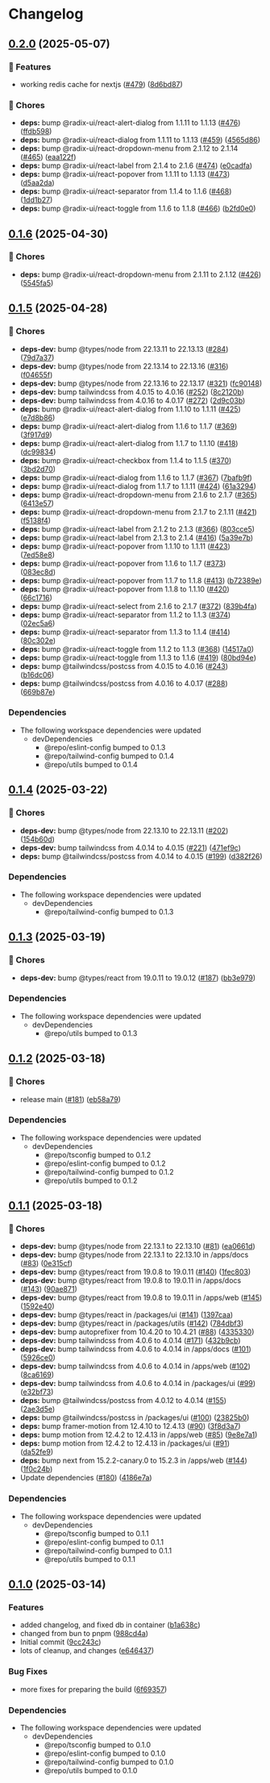 # Changelog

## [0.2.0](https://github.com/CaptainPowerTurtle/teck-website-monorepo/compare/ui@v0.1.6...ui@v0.2.0) (2025-05-07)


### 🚀 Features

* working redis cache for nextjs ([#479](https://github.com/CaptainPowerTurtle/teck-website-monorepo/issues/479)) ([8d6bd87](https://github.com/CaptainPowerTurtle/teck-website-monorepo/commit/8d6bd87dc58a0de47a7a4d963511fef222abd693))


### 🧹 Chores

* **deps:** bump @radix-ui/react-alert-dialog from 1.1.11 to 1.1.13 ([#476](https://github.com/CaptainPowerTurtle/teck-website-monorepo/issues/476)) ([ffdb598](https://github.com/CaptainPowerTurtle/teck-website-monorepo/commit/ffdb5987814a7260c938c03a9eb86258c7ba035a))
* **deps:** bump @radix-ui/react-dialog from 1.1.11 to 1.1.13 ([#459](https://github.com/CaptainPowerTurtle/teck-website-monorepo/issues/459)) ([4565d86](https://github.com/CaptainPowerTurtle/teck-website-monorepo/commit/4565d8629c3389d09cba0d0a703b86f03dd53ca6))
* **deps:** bump @radix-ui/react-dropdown-menu from 2.1.12 to 2.1.14 ([#465](https://github.com/CaptainPowerTurtle/teck-website-monorepo/issues/465)) ([eaa122f](https://github.com/CaptainPowerTurtle/teck-website-monorepo/commit/eaa122f40b0c3e9e9659413f9279c1e1aa3dc85d))
* **deps:** bump @radix-ui/react-label from 2.1.4 to 2.1.6 ([#474](https://github.com/CaptainPowerTurtle/teck-website-monorepo/issues/474)) ([e0cadfa](https://github.com/CaptainPowerTurtle/teck-website-monorepo/commit/e0cadfa303cc4fe63663c6901d1a116609a7f3e5))
* **deps:** bump @radix-ui/react-popover from 1.1.11 to 1.1.13 ([#473](https://github.com/CaptainPowerTurtle/teck-website-monorepo/issues/473)) ([d5aa2da](https://github.com/CaptainPowerTurtle/teck-website-monorepo/commit/d5aa2da0ebdacbd0a694ea0ec7f6a5426714540a))
* **deps:** bump @radix-ui/react-separator from 1.1.4 to 1.1.6 ([#468](https://github.com/CaptainPowerTurtle/teck-website-monorepo/issues/468)) ([1dd1b27](https://github.com/CaptainPowerTurtle/teck-website-monorepo/commit/1dd1b277d551148da42ec862ca9730f900d751c9))
* **deps:** bump @radix-ui/react-toggle from 1.1.6 to 1.1.8 ([#466](https://github.com/CaptainPowerTurtle/teck-website-monorepo/issues/466)) ([b2fd0e0](https://github.com/CaptainPowerTurtle/teck-website-monorepo/commit/b2fd0e0903b466c47ae0da9f1bf281c430615e93))

## [0.1.6](https://github.com/CaptainPowerTurtle/teck-website-monorepo/compare/ui@v0.1.5...ui@v0.1.6) (2025-04-30)


### 🧹 Chores

* **deps:** bump @radix-ui/react-dropdown-menu from 2.1.11 to 2.1.12 ([#426](https://github.com/CaptainPowerTurtle/teck-website-monorepo/issues/426)) ([5545fa5](https://github.com/CaptainPowerTurtle/teck-website-monorepo/commit/5545fa5be0defa6f0885d43fa430d9b38575ee0d))

## [0.1.5](https://github.com/CaptainPowerTurtle/teck-website-monorepo/compare/ui@v0.1.4...ui@v0.1.5) (2025-04-28)


### 🧹 Chores

* **deps-dev:** bump @types/node from 22.13.11 to 22.13.13 ([#284](https://github.com/CaptainPowerTurtle/teck-website-monorepo/issues/284)) ([79d7a37](https://github.com/CaptainPowerTurtle/teck-website-monorepo/commit/79d7a379667c16515b2312b80bd01d7ff0550702))
* **deps-dev:** bump @types/node from 22.13.14 to 22.13.16 ([#316](https://github.com/CaptainPowerTurtle/teck-website-monorepo/issues/316)) ([f04655f](https://github.com/CaptainPowerTurtle/teck-website-monorepo/commit/f04655f9bf4889513c385be52a837ac290847a77))
* **deps-dev:** bump @types/node from 22.13.16 to 22.13.17 ([#321](https://github.com/CaptainPowerTurtle/teck-website-monorepo/issues/321)) ([fc90148](https://github.com/CaptainPowerTurtle/teck-website-monorepo/commit/fc901483068f807f6b9e7c94f6c1afbd3ca7dd14))
* **deps-dev:** bump tailwindcss from 4.0.15 to 4.0.16 ([#252](https://github.com/CaptainPowerTurtle/teck-website-monorepo/issues/252)) ([8c2120b](https://github.com/CaptainPowerTurtle/teck-website-monorepo/commit/8c2120bf4a7ac137586a589a1d24af4073925276))
* **deps-dev:** bump tailwindcss from 4.0.16 to 4.0.17 ([#272](https://github.com/CaptainPowerTurtle/teck-website-monorepo/issues/272)) ([2d9c03b](https://github.com/CaptainPowerTurtle/teck-website-monorepo/commit/2d9c03b67c8ea5430c1723514812bf4c71916c8b))
* **deps:** bump @radix-ui/react-alert-dialog from 1.1.10 to 1.1.11 ([#425](https://github.com/CaptainPowerTurtle/teck-website-monorepo/issues/425)) ([e7d8b86](https://github.com/CaptainPowerTurtle/teck-website-monorepo/commit/e7d8b8632583ae7c30eaa2df602206c78442dc61))
* **deps:** bump @radix-ui/react-alert-dialog from 1.1.6 to 1.1.7 ([#369](https://github.com/CaptainPowerTurtle/teck-website-monorepo/issues/369)) ([3f917d9](https://github.com/CaptainPowerTurtle/teck-website-monorepo/commit/3f917d96110d246d0370d8e107d399a9d3f54453))
* **deps:** bump @radix-ui/react-alert-dialog from 1.1.7 to 1.1.10 ([#418](https://github.com/CaptainPowerTurtle/teck-website-monorepo/issues/418)) ([dc99834](https://github.com/CaptainPowerTurtle/teck-website-monorepo/commit/dc998344a9fe4df80825fd1298d302bb987da255))
* **deps:** bump @radix-ui/react-checkbox from 1.1.4 to 1.1.5 ([#370](https://github.com/CaptainPowerTurtle/teck-website-monorepo/issues/370)) ([3bd2d70](https://github.com/CaptainPowerTurtle/teck-website-monorepo/commit/3bd2d70f5200beb7f9b3977f69742a821e1cf9b1))
* **deps:** bump @radix-ui/react-dialog from 1.1.6 to 1.1.7 ([#367](https://github.com/CaptainPowerTurtle/teck-website-monorepo/issues/367)) ([7bafb9f](https://github.com/CaptainPowerTurtle/teck-website-monorepo/commit/7bafb9fd3f2ecc645c9e73c60ea5725bd2c91e2b))
* **deps:** bump @radix-ui/react-dialog from 1.1.7 to 1.1.11 ([#424](https://github.com/CaptainPowerTurtle/teck-website-monorepo/issues/424)) ([61a3294](https://github.com/CaptainPowerTurtle/teck-website-monorepo/commit/61a32946992289b54b2609f6e10825a2b0a9dd5c))
* **deps:** bump @radix-ui/react-dropdown-menu from 2.1.6 to 2.1.7 ([#365](https://github.com/CaptainPowerTurtle/teck-website-monorepo/issues/365)) ([6413e57](https://github.com/CaptainPowerTurtle/teck-website-monorepo/commit/6413e57a043b63e0433b5d5ef6d6ca19dd536229))
* **deps:** bump @radix-ui/react-dropdown-menu from 2.1.7 to 2.1.11 ([#421](https://github.com/CaptainPowerTurtle/teck-website-monorepo/issues/421)) ([f5138f4](https://github.com/CaptainPowerTurtle/teck-website-monorepo/commit/f5138f4bfb46611b0ae5b74fd1786b395a60c734))
* **deps:** bump @radix-ui/react-label from 2.1.2 to 2.1.3 ([#366](https://github.com/CaptainPowerTurtle/teck-website-monorepo/issues/366)) ([803cce5](https://github.com/CaptainPowerTurtle/teck-website-monorepo/commit/803cce57452f6610c2a2ca2ef519acf4e15d8a70))
* **deps:** bump @radix-ui/react-label from 2.1.3 to 2.1.4 ([#416](https://github.com/CaptainPowerTurtle/teck-website-monorepo/issues/416)) ([5a39e7b](https://github.com/CaptainPowerTurtle/teck-website-monorepo/commit/5a39e7bedcc7c3be9ca611ab598ee980d0d38f36))
* **deps:** bump @radix-ui/react-popover from 1.1.10 to 1.1.11 ([#423](https://github.com/CaptainPowerTurtle/teck-website-monorepo/issues/423)) ([7ed58e8](https://github.com/CaptainPowerTurtle/teck-website-monorepo/commit/7ed58e83c650ae5ccb65815bc21fd241d34b7599))
* **deps:** bump @radix-ui/react-popover from 1.1.6 to 1.1.7 ([#373](https://github.com/CaptainPowerTurtle/teck-website-monorepo/issues/373)) ([083ec8d](https://github.com/CaptainPowerTurtle/teck-website-monorepo/commit/083ec8d41cd3376b74d23e8f37e5ba18ef74aba2))
* **deps:** bump @radix-ui/react-popover from 1.1.7 to 1.1.8 ([#413](https://github.com/CaptainPowerTurtle/teck-website-monorepo/issues/413)) ([b72389e](https://github.com/CaptainPowerTurtle/teck-website-monorepo/commit/b72389e01ee367cdbfc29be71630a6466a81243b))
* **deps:** bump @radix-ui/react-popover from 1.1.8 to 1.1.10 ([#420](https://github.com/CaptainPowerTurtle/teck-website-monorepo/issues/420)) ([66c1716](https://github.com/CaptainPowerTurtle/teck-website-monorepo/commit/66c1716380d33aa8c940d97bcafa906c7ffc667d))
* **deps:** bump @radix-ui/react-select from 2.1.6 to 2.1.7 ([#372](https://github.com/CaptainPowerTurtle/teck-website-monorepo/issues/372)) ([839b4fa](https://github.com/CaptainPowerTurtle/teck-website-monorepo/commit/839b4fa19632dc3ba2f9826b1f8c9f70e31d5a98))
* **deps:** bump @radix-ui/react-separator from 1.1.2 to 1.1.3 ([#374](https://github.com/CaptainPowerTurtle/teck-website-monorepo/issues/374)) ([02ec5a6](https://github.com/CaptainPowerTurtle/teck-website-monorepo/commit/02ec5a6df1e389adbfef5323ee4947ce81d63adc))
* **deps:** bump @radix-ui/react-separator from 1.1.3 to 1.1.4 ([#414](https://github.com/CaptainPowerTurtle/teck-website-monorepo/issues/414)) ([80c302e](https://github.com/CaptainPowerTurtle/teck-website-monorepo/commit/80c302e9beac990b98b0fbbcd723cd8e3ea1afb8))
* **deps:** bump @radix-ui/react-toggle from 1.1.2 to 1.1.3 ([#368](https://github.com/CaptainPowerTurtle/teck-website-monorepo/issues/368)) ([14517a0](https://github.com/CaptainPowerTurtle/teck-website-monorepo/commit/14517a05bf49329ead78cc6f4e62787c2a213690))
* **deps:** bump @radix-ui/react-toggle from 1.1.3 to 1.1.6 ([#419](https://github.com/CaptainPowerTurtle/teck-website-monorepo/issues/419)) ([80bd94e](https://github.com/CaptainPowerTurtle/teck-website-monorepo/commit/80bd94e6f146e6ec93483b93700528cb3ad21ea7))
* **deps:** bump @tailwindcss/postcss from 4.0.15 to 4.0.16 ([#243](https://github.com/CaptainPowerTurtle/teck-website-monorepo/issues/243)) ([b16dc06](https://github.com/CaptainPowerTurtle/teck-website-monorepo/commit/b16dc0679a0f943dbe3acf34694e84e8da53478b))
* **deps:** bump @tailwindcss/postcss from 4.0.16 to 4.0.17 ([#288](https://github.com/CaptainPowerTurtle/teck-website-monorepo/issues/288)) ([669b87e](https://github.com/CaptainPowerTurtle/teck-website-monorepo/commit/669b87ef9e481dbb69a255f8cb7d56d957dc15c9))


### Dependencies

* The following workspace dependencies were updated
  * devDependencies
    * @repo/eslint-config bumped to 0.1.3
    * @repo/tailwind-config bumped to 0.1.4
    * @repo/utils bumped to 0.1.4

## [0.1.4](https://github.com/CaptainPowerTurtle/teck-website-monorepo/compare/ui@v0.1.3...ui@v0.1.4) (2025-03-22)


### 🧹 Chores

* **deps-dev:** bump @types/node from 22.13.10 to 22.13.11 ([#202](https://github.com/CaptainPowerTurtle/teck-website-monorepo/issues/202)) ([154b60d](https://github.com/CaptainPowerTurtle/teck-website-monorepo/commit/154b60d6718c5ebfece61b56aa9718f9a94f29c0))
* **deps-dev:** bump tailwindcss from 4.0.14 to 4.0.15 ([#221](https://github.com/CaptainPowerTurtle/teck-website-monorepo/issues/221)) ([471ef9c](https://github.com/CaptainPowerTurtle/teck-website-monorepo/commit/471ef9cb71ea1c7a43b0a275611c3a65e69b4772))
* **deps:** bump @tailwindcss/postcss from 4.0.14 to 4.0.15 ([#199](https://github.com/CaptainPowerTurtle/teck-website-monorepo/issues/199)) ([d382f26](https://github.com/CaptainPowerTurtle/teck-website-monorepo/commit/d382f265a2abb1bcc74ce976e91cda2f14a879b7))


### Dependencies

* The following workspace dependencies were updated
  * devDependencies
    * @repo/tailwind-config bumped to 0.1.3

## [0.1.3](https://github.com/CaptainPowerTurtle/teck-website-monorepo/compare/ui@v0.1.2...ui@v0.1.3) (2025-03-19)


### 🧹 Chores

* **deps-dev:** bump @types/react from 19.0.11 to 19.0.12 ([#187](https://github.com/CaptainPowerTurtle/teck-website-monorepo/issues/187)) ([bb3e979](https://github.com/CaptainPowerTurtle/teck-website-monorepo/commit/bb3e979746649db5e42a7f0c79cde18c1abeca14))


### Dependencies

* The following workspace dependencies were updated
  * devDependencies
    * @repo/utils bumped to 0.1.3

## [0.1.2](https://github.com/CaptainPowerTurtle/teck-website-monorepo/compare/ui@v0.1.1...ui@v0.1.2) (2025-03-18)


### 🧹 Chores

* release main ([#181](https://github.com/CaptainPowerTurtle/teck-website-monorepo/issues/181)) ([eb58a79](https://github.com/CaptainPowerTurtle/teck-website-monorepo/commit/eb58a791eca03577168c84a55ce853ccf3ed8600))


### Dependencies

* The following workspace dependencies were updated
  * devDependencies
    * @repo/tsconfig bumped to 0.1.2
    * @repo/eslint-config bumped to 0.1.2
    * @repo/tailwind-config bumped to 0.1.2
    * @repo/utils bumped to 0.1.2

## [0.1.1](https://github.com/CaptainPowerTurtle/teck-website-monorepo/compare/ui@v0.1.0...ui@v0.1.1) (2025-03-18)


### 🧹 Chores

* **deps-dev:** bump @types/node from 22.13.1 to 22.13.10 ([#81](https://github.com/CaptainPowerTurtle/teck-website-monorepo/issues/81)) ([ea0661d](https://github.com/CaptainPowerTurtle/teck-website-monorepo/commit/ea0661dc213b6e3fa44f2824b80e917d8ffc1033))
* **deps-dev:** bump @types/node from 22.13.1 to 22.13.10 in /apps/docs ([#83](https://github.com/CaptainPowerTurtle/teck-website-monorepo/issues/83)) ([0e315cf](https://github.com/CaptainPowerTurtle/teck-website-monorepo/commit/0e315cf30cc3e0f8e5ab9cb839f0c5e2935dd287))
* **deps-dev:** bump @types/react from 19.0.8 to 19.0.11 ([#140](https://github.com/CaptainPowerTurtle/teck-website-monorepo/issues/140)) ([1fec803](https://github.com/CaptainPowerTurtle/teck-website-monorepo/commit/1fec803674ed22e25351c0a33dbd4c475db1f135))
* **deps-dev:** bump @types/react from 19.0.8 to 19.0.11 in /apps/docs ([#143](https://github.com/CaptainPowerTurtle/teck-website-monorepo/issues/143)) ([90ae871](https://github.com/CaptainPowerTurtle/teck-website-monorepo/commit/90ae87160c970af9bf97901fd72c649a7caa78e4))
* **deps-dev:** bump @types/react from 19.0.8 to 19.0.11 in /apps/web ([#145](https://github.com/CaptainPowerTurtle/teck-website-monorepo/issues/145)) ([1592e40](https://github.com/CaptainPowerTurtle/teck-website-monorepo/commit/1592e40ce7f249da444c7398ada849f0fa6a7804))
* **deps-dev:** bump @types/react in /packages/ui ([#141](https://github.com/CaptainPowerTurtle/teck-website-monorepo/issues/141)) ([1397caa](https://github.com/CaptainPowerTurtle/teck-website-monorepo/commit/1397caa0c60ff31493f15e6a78e201090f941582))
* **deps-dev:** bump @types/react in /packages/utils ([#142](https://github.com/CaptainPowerTurtle/teck-website-monorepo/issues/142)) ([784dbf3](https://github.com/CaptainPowerTurtle/teck-website-monorepo/commit/784dbf3f8b694657ee5d34d20fbaffaf65dadbd9))
* **deps-dev:** bump autoprefixer from 10.4.20 to 10.4.21 ([#88](https://github.com/CaptainPowerTurtle/teck-website-monorepo/issues/88)) ([4335330](https://github.com/CaptainPowerTurtle/teck-website-monorepo/commit/43353304f38cde4d016f871ad2692c82e2cd56fc))
* **deps-dev:** bump tailwindcss from 4.0.6 to 4.0.14 ([#171](https://github.com/CaptainPowerTurtle/teck-website-monorepo/issues/171)) ([432b9cb](https://github.com/CaptainPowerTurtle/teck-website-monorepo/commit/432b9cb028d115e9e46f5b2e2ecaf16467455de5))
* **deps-dev:** bump tailwindcss from 4.0.6 to 4.0.14 in /apps/docs ([#101](https://github.com/CaptainPowerTurtle/teck-website-monorepo/issues/101)) ([5926ce0](https://github.com/CaptainPowerTurtle/teck-website-monorepo/commit/5926ce021b3fb66a252a8c7f5b8274134329ea41))
* **deps-dev:** bump tailwindcss from 4.0.6 to 4.0.14 in /apps/web ([#102](https://github.com/CaptainPowerTurtle/teck-website-monorepo/issues/102)) ([8ca6169](https://github.com/CaptainPowerTurtle/teck-website-monorepo/commit/8ca6169db42c6e084af327f1a5da602c20319b5c))
* **deps-dev:** bump tailwindcss from 4.0.6 to 4.0.14 in /packages/ui ([#99](https://github.com/CaptainPowerTurtle/teck-website-monorepo/issues/99)) ([e32bf73](https://github.com/CaptainPowerTurtle/teck-website-monorepo/commit/e32bf7321189e4c34ce33e45252c8bf29bdac068))
* **deps:** bump @tailwindcss/postcss from 4.0.12 to 4.0.14 ([#155](https://github.com/CaptainPowerTurtle/teck-website-monorepo/issues/155)) ([2ae3d5e](https://github.com/CaptainPowerTurtle/teck-website-monorepo/commit/2ae3d5e48373434dc35e5b7f11c429b7f40bebcb))
* **deps:** bump @tailwindcss/postcss in /packages/ui ([#100](https://github.com/CaptainPowerTurtle/teck-website-monorepo/issues/100)) ([23825b0](https://github.com/CaptainPowerTurtle/teck-website-monorepo/commit/23825b09b8477d5ee4addd3c4248956fecb46a12))
* **deps:** bump framer-motion from 12.4.10 to 12.4.13 ([#90](https://github.com/CaptainPowerTurtle/teck-website-monorepo/issues/90)) ([3f8d3a7](https://github.com/CaptainPowerTurtle/teck-website-monorepo/commit/3f8d3a7c09ee21f57393542ecc752cf0ed342446))
* **deps:** bump motion from 12.4.2 to 12.4.13 in /apps/web ([#85](https://github.com/CaptainPowerTurtle/teck-website-monorepo/issues/85)) ([9e8e7a1](https://github.com/CaptainPowerTurtle/teck-website-monorepo/commit/9e8e7a101e93c1922284b003fd50b22d41ab5bf2))
* **deps:** bump motion from 12.4.2 to 12.4.13 in /packages/ui ([#91](https://github.com/CaptainPowerTurtle/teck-website-monorepo/issues/91)) ([da52fe9](https://github.com/CaptainPowerTurtle/teck-website-monorepo/commit/da52fe96757e97d4d3cfb277e7d85d6209949d53))
* **deps:** bump next from 15.2.2-canary.0 to 15.2.3 in /apps/web ([#144](https://github.com/CaptainPowerTurtle/teck-website-monorepo/issues/144)) ([1f0c24b](https://github.com/CaptainPowerTurtle/teck-website-monorepo/commit/1f0c24b887ddb1a1f498a643a15b573a825cff5a))
* Update dependencies ([#180](https://github.com/CaptainPowerTurtle/teck-website-monorepo/issues/180)) ([4186e7a](https://github.com/CaptainPowerTurtle/teck-website-monorepo/commit/4186e7ab0aad40d6bc638d4ec97352721732e0af))


### Dependencies

* The following workspace dependencies were updated
  * devDependencies
    * @repo/tsconfig bumped to 0.1.1
    * @repo/eslint-config bumped to 0.1.1
    * @repo/tailwind-config bumped to 0.1.1
    * @repo/utils bumped to 0.1.1

## [0.1.0](https://github.com/CaptainPowerTurtle/teck-website-monorepo/compare/ui@v0.0.1...ui@v0.1.0) (2025-03-14)


### Features

* added changelog, and fixed db in container ([b1a638c](https://github.com/CaptainPowerTurtle/teck-website-monorepo/commit/b1a638c392ccca6fe80bb0723f5b602ace5e2e36))
* changed from bun to pnpm ([988cd4a](https://github.com/CaptainPowerTurtle/teck-website-monorepo/commit/988cd4a2e09e64eea9713c7edd043041f991edef))
* Initial commit ([9cc243c](https://github.com/CaptainPowerTurtle/teck-website-monorepo/commit/9cc243c16242a4910b53bc075e2094bd2f5837e2))
* lots of cleanup, and changes ([e646437](https://github.com/CaptainPowerTurtle/teck-website-monorepo/commit/e6464375c4eefc5fe390344b8edd41329a1b6fd2))


### Bug Fixes

* more fixes for preparing the build ([6f69357](https://github.com/CaptainPowerTurtle/teck-website-monorepo/commit/6f69357276ed4eede85ad77801ce152f658f704a))


### Dependencies

* The following workspace dependencies were updated
  * devDependencies
    * @repo/tsconfig bumped to 0.1.0
    * @repo/eslint-config bumped to 0.1.0
    * @repo/tailwind-config bumped to 0.1.0
    * @repo/utils bumped to 0.1.0

